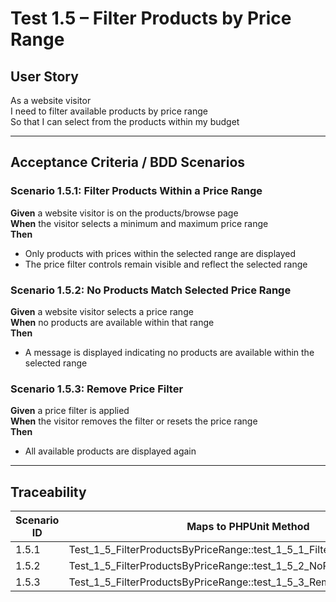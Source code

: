 # Test 1.5 – Filter Products by Price Range

## User Story
As a website visitor  
I need to filter available products by price range  
So that I can select from the products within my budget

---

## Acceptance Criteria / BDD Scenarios

### Scenario 1.5.1: Filter Products Within a Price Range
**Given** a website visitor is on the products/browse page  
**When** the visitor selects a minimum and maximum price range  
**Then**  
- Only products with prices within the selected range are displayed  
- The price filter controls remain visible and reflect the selected range

### Scenario 1.5.2: No Products Match Selected Price Range
**Given** a website visitor selects a price range  
**When** no products are available within that range  
**Then**  
- A message is displayed indicating no products are available within the selected range

### Scenario 1.5.3: Remove Price Filter
**Given** a price filter is applied  
**When** the visitor removes the filter or resets the price range  
**Then**  
- All available products are displayed again

---

## Traceability

| Scenario ID | Maps to PHPUnit Method                                                   |
|-------------|-------------------------------------------------------------------------|
| 1.5.1       | Test_1_5_FilterProductsByPriceRange::test_1_5_1_FilterWithinPriceRange  |
| 1.5.2       | Test_1_5_FilterProductsByPriceRange::test_1_5_2_NoProductsInPriceRange  |
| 1.5.3       | Test_1_5_FilterProductsByPriceRange::test_1_5_3_RemovePriceFilter       |